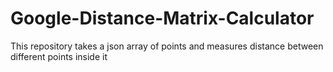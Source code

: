 # Google-Distance-Matrix-Calculator

This repository takes a json array of points and measures distance between different points inside it
